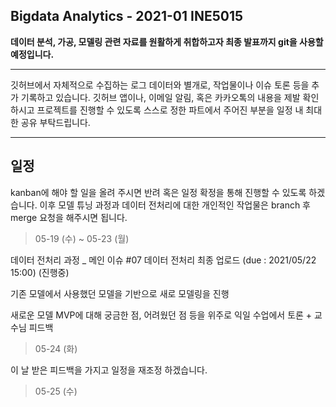 ## Bigdata Analytics - 2021-01 INE5015

**데이터 분석, 가공, 모델링 관련 자료를 원활하게 취합하고자 최종 발표까지 git을 사용할 예정입니다.**

---

깃허브에서 자체적으로 수집하는 로그 데이터와 별개로, 작업물이나 이슈 토론 등을 추가 기록하고 있습니다.
깃허브 앱이나, 이메일 알림, 혹은 카카오톡의 내용을 제발 확인하시고 프로젝트를 진행할 수 있도록
스스로 정한 파트에서 주어진 부분을 일정 내 최대한 공유 부탁드립니다.

---

## 일정
kanban에 해야 할 일을 올려 주시면 반려 혹은 일정 확정을 통해 진행할 수 있도록 하겠습니다.
이후 모델 튜닝 과정과 데이터 전처리에 대한 개인적인 작업물은 branch 후 merge 요청을 해주시면 됩니다.

> 05-19 (수) ~ 05-23 (월)

데이터 전처리 과정 _ 메인 이슈 #07
데이터 전처리 최종 업로드 (due : 2021/05/22 15:00)
(진행중)

기존 모델에서 사용했던 모델을 기반으로 새로 모델링을 진행

새로운 모델 MVP에 대해 궁금한 점, 어려웠던 점 등을 위주로
익일 수업에서 토론 + 교수님 피드백

> 05-24 (화)

이 날 받은 피드백을 가지고 일정을 재조정 하겠습니다.

> 05-25 (수)

